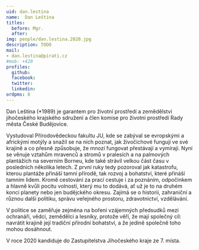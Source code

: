 ```yaml
---
uid: dan.lestina
name:  Dan Leština
titles:
  before: Mgr.
  after:
img: people/dan.lestina.2020.jpg
description: TODO
mail:
- dan.lestina@pirati.cz
#mob: +420
profiles:
  github:
  facebook:				
  twitter:
  linkedin:
ordpms: 8 
---
```

Dan Leština (*1989) je garantem pro životní prostředí a zemědělství jihočeského krajského sdružení a člen komise pro životní prostředí Rady města České Budějovice.

Vystudoval Přírodovědeckou fakultu JU, kde se zabýval se evropskými a africkými motýly a snažil se na nich poznat, jak živočichové fungují ve své krajině a co přesně způsobuje, že mnozí fungovat přestávají a vymírají. Nyní se věnuje vztahům mravenců a stromů v pralesích a na palmových plantážích na severním Borneu, kde také strávil velkou část času v posledních několika letech. Z první ruky tedy pozoroval jak katastrofu, kterou plantáže přináší tamní přírodě, tak rozvoj a bohatství, které přináší tamním lidem. Kromě cestování za prací cestuje i za poznáním, odpočinkem a hlavně kvůli pocitu volnosti, který mu to dodává, ať už je to na druhém konci planety nebo jen budějckého okresu. Zajímá se o historii, zahraniční a různou další politiku, správu veřejného prostoru, zdravotnictví, vzdělávání.

V politice se zaměřuje zejména na boření vzájemných předsudků mezi ochranáři, vědci, zemědělci a lesníky, protože věří, že mají společný cíl: navrátit krajině její tradiční přírodní bohatství, a že jedině společně toho mohou dosáhnout.

V roce 2020 kandiduje do Zastupitelstva Jihočeského kraje ze 7. místa.
